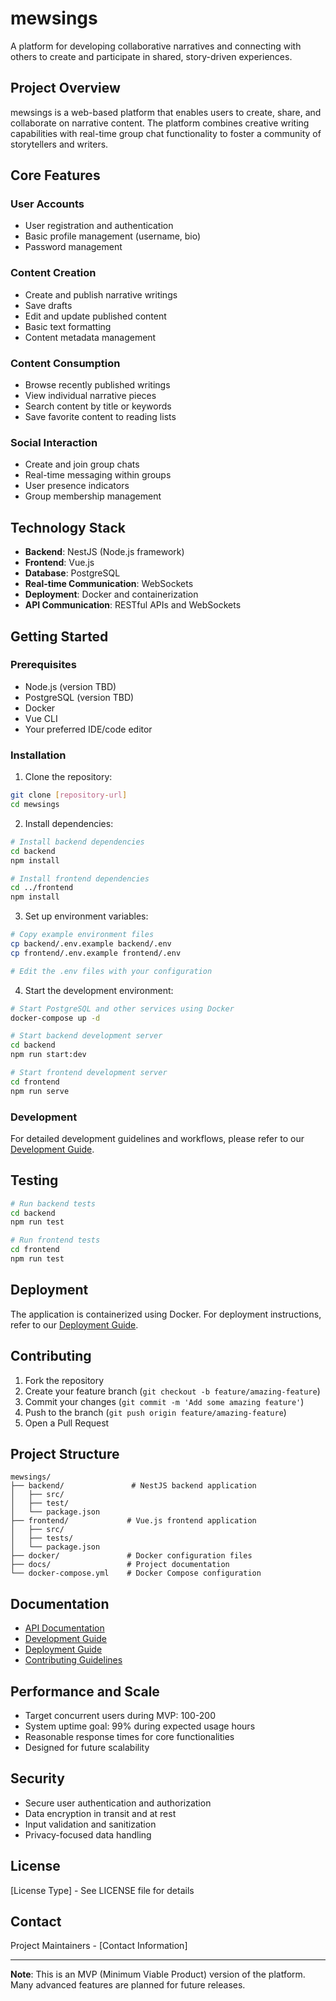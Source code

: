 # mewsings

A platform for developing collaborative narratives and connecting with others to create and participate in shared, story-driven experiences.

## Project Overview

mewsings is a web-based platform that enables users to create, share, and collaborate on narrative content. The platform combines creative writing capabilities with real-time group chat functionality to foster a community of storytellers and writers.

## Core Features

### User Accounts
- User registration and authentication
- Basic profile management (username, bio)
- Password management

### Content Creation
- Create and publish narrative writings
- Save drafts
- Edit and update published content
- Basic text formatting
- Content metadata management

### Content Consumption
- Browse recently published writings
- View individual narrative pieces
- Search content by title or keywords
- Save favorite content to reading lists

### Social Interaction
- Create and join group chats
- Real-time messaging within groups
- User presence indicators
- Group membership management

## Technology Stack

- **Backend**: NestJS (Node.js framework)
- **Frontend**: Vue.js
- **Database**: PostgreSQL
- **Real-time Communication**: WebSockets
- **Deployment**: Docker and containerization
- **API Communication**: RESTful APIs and WebSockets

## Getting Started

### Prerequisites

- Node.js (version TBD)
- PostgreSQL (version TBD)
- Docker
- Vue CLI
- Your preferred IDE/code editor

### Installation

1. Clone the repository:
```bash
git clone [repository-url]
cd mewsings
```

2. Install dependencies:
```bash
# Install backend dependencies
cd backend
npm install

# Install frontend dependencies
cd ../frontend
npm install
```

3. Set up environment variables:
```bash
# Copy example environment files
cp backend/.env.example backend/.env
cp frontend/.env.example frontend/.env

# Edit the .env files with your configuration
```

4. Start the development environment:
```bash
# Start PostgreSQL and other services using Docker
docker-compose up -d

# Start backend development server
cd backend
npm run start:dev

# Start frontend development server
cd frontend
npm run serve
```

### Development

For detailed development guidelines and workflows, please refer to our [Development Guide](docs/development.md).

## Testing

```bash
# Run backend tests
cd backend
npm run test

# Run frontend tests
cd frontend
npm run test
```

## Deployment

The application is containerized using Docker. For deployment instructions, refer to our [Deployment Guide](docs/deployment.md).

## Contributing

1. Fork the repository
2. Create your feature branch (`git checkout -b feature/amazing-feature`)
3. Commit your changes (`git commit -m 'Add some amazing feature'`)
4. Push to the branch (`git push origin feature/amazing-feature`)
5. Open a Pull Request

## Project Structure

```
mewsings/
├── backend/               # NestJS backend application
│   ├── src/
│   ├── test/
│   └── package.json
├── frontend/             # Vue.js frontend application
│   ├── src/
│   ├── tests/
│   └── package.json
├── docker/               # Docker configuration files
├── docs/                 # Project documentation
└── docker-compose.yml    # Docker Compose configuration
```

## Documentation

- [API Documentation](docs/api.md)
- [Development Guide](docs/development.md)
- [Deployment Guide](docs/deployment.md)
- [Contributing Guidelines](docs/contributing.md)

## Performance and Scale

- Target concurrent users during MVP: 100-200
- System uptime goal: 99% during expected usage hours
- Reasonable response times for core functionalities
- Designed for future scalability

## Security

- Secure user authentication and authorization
- Data encryption in transit and at rest
- Input validation and sanitization
- Privacy-focused data handling

## License

[License Type] - See LICENSE file for details

## Contact

Project Maintainers - [Contact Information]

---

**Note**: This is an MVP (Minimum Viable Product) version of the platform. Many advanced features are planned for future releases.
